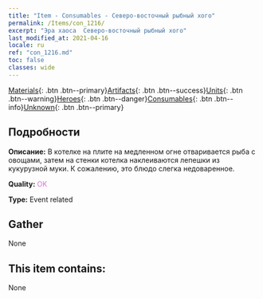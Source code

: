 ```yaml
---
title: "Item - Consumables - Северо-восточный рыбный хого"
permalink: /Items/con_1216/
excerpt: "Эра хаоса  Северо-восточный рыбный хого"
last_modified_at: 2021-04-16
locale: ru
ref: "con_1216.md"
toc: false
classes: wide
---
```

 [Materials](/ru/Items/){: .btn .btn--primary}[Artifacts](/ru/Items/Artifacts/){: .btn .btn--success}[Units](/ru/Items/Units/){: .btn .btn--warning}[Heroes](/ru/Items/Heroes/){: .btn .btn--danger}[Consumables](/ru/Items/Consumables/){: .btn .btn--info}[Unknown](/ru/Items/Unknown/){: .btn .btn--primary}

## Подробности
 **Описание:** В котелке на плите на медленном огне отваривается рыба с овощами, затем на стенки котелка наклеиваются лепешки из кукурузной муки. К сожалению, это блюдо слегка недоваренное.

 **Quality:** <span style="color: #DA70D6">OK</span>

 **Type:** Event related

## Gather

  None

## This item contains:

  None

